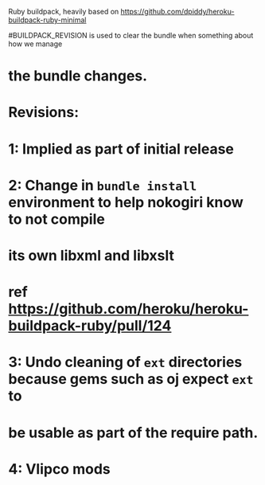 Ruby buildpack, heavily based on https://github.com/dpiddy/heroku-buildpack-ruby-minimal

#BUILDPACK_REVISION is used to clear the bundle when something about how we manage
# the bundle changes. 
# Revisions:
#
#   1: Implied as part of initial release
#   2: Change in `bundle install` environment to help nokogiri know to not compile
#      its own libxml and libxslt
#      ref https://github.com/heroku/heroku-buildpack-ruby/pull/124
#   3: Undo cleaning of `ext` directories because gems such as oj expect `ext` to
#      be usable as part of the require path.
# 4: Vlipco mods
